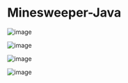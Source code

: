 # Minesweeper-Java
![image](https://user-images.githubusercontent.com/107399290/180098312-b3f3a55c-c606-4a22-8f12-511ccb654ac3.png)

![image](https://user-images.githubusercontent.com/107399290/180098330-8e9ea06f-c121-404b-b92a-8b7ac6e342b1.png)

![image](https://user-images.githubusercontent.com/107399290/180098336-fcd9d8d1-bce0-4eec-aa53-291fa46c2b16.png)

![image](https://user-images.githubusercontent.com/107399290/180098345-b82d76ec-e7ce-4065-97e8-4a1b3fc2f060.png)
